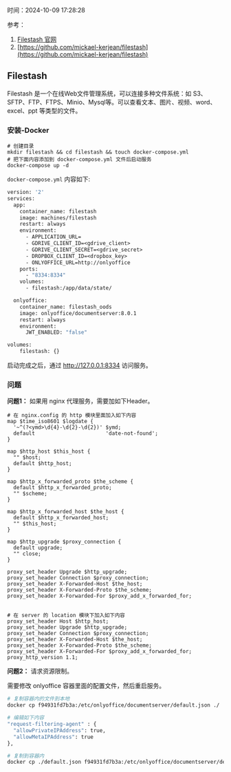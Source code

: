 时间：2024-10-09 17:28:28

参考：

1. [Filestash 官网](https://www.filestash.app/)
2. [https://github.com/mickael-kerjean/filestash](https://github.com/mickael-kerjean/filestash)



## Filestash

Filestash 是一个在线Web文件管理系统，可以连接多种文件系统：如 S3、SFTP、FTP、FTPS、Minio、Mysql等。可以查看文本、图片、视频、word、excel、ppt 等类型的文件。

### 安装-Docker

```shell
# 创建目录
mkdir filestash && cd filestash && touch docker-compose.yml
# 把下面内容添加到 docker-compose.yml 文件后启动服务
docker-compose up -d
```

`docker-compose.yml` 内容如下:

```dockerfile
version: '2'
services:
  app:
    container_name: filestash
    image: machines/filestash
    restart: always
    environment:
      - APPLICATION_URL=
      - GDRIVE_CLIENT_ID=<gdrive_client>
      - GDRIVE_CLIENT_SECRET=<gdrive_secret>
      - DROPBOX_CLIENT_ID=<dropbox_key>
      - ONLYOFFICE_URL=http://onlyoffice
    ports:
      - "8334:8334"
    volumes:
      - filestash:/app/data/state/

  onlyoffice:
    container_name: filestash_oods
    image: onlyoffice/documentserver:8.0.1
    restart: always
    environment:
      JWT_ENABLED: "false"

volumes:
    filestash: {}
```



启动完成之后，通过 http://127.0.0.1:8334 访问服务。

### 问题

**问题1：** 如果用 nginx 代理服务，需要加如下Header。

```nginx
# 在 nginx.config 的 http 模块里面加入如下内容
map $time_iso8601 $logdate {
  '~^(?<ymd>\d{4}-\d{2}-\d{2})' $ymd;
  default                       'date-not-found';
}

map $http_host $this_host {
  "" $host;
  default $http_host;
}

map $http_x_forwarded_proto $the_scheme {
  default $http_x_forwarded_proto;
  "" $scheme;
}

map $http_x_forwarded_host $the_host {
  default $http_x_forwarded_host;
  "" $this_host;
}

map $http_upgrade $proxy_connection {
  default upgrade;
  "" close;
}

proxy_set_header Upgrade $http_upgrade;
proxy_set_header Connection $proxy_connection;
proxy_set_header X-Forwarded-Host $the_host;
proxy_set_header X-Forwarded-Proto $the_scheme;
proxy_set_header X-Forwarded-For $proxy_add_x_forwarded_for;


# 在 server 的 location 模块下加入如下内容
proxy_set_header Host $http_host;
proxy_set_header Upgrade $http_upgrade;
proxy_set_header Connection $proxy_connection;
proxy_set_header X-Forwarded-Host $the_host;
proxy_set_header X-Forwarded-Proto $the_scheme;
proxy_set_header X-Forwarded-For $proxy_add_x_forwarded_for;
proxy_http_version 1.1;
```

**问题2：** 请求资源限制。

需要修改 onlyoffice 容器里面的配置文件，然后重启服务。

```dockerfile
# 复制容器内的文件到本地
docker cp f94931fd7b3a:/etc/onlyoffice/documentserver/default.json ./

# 编辑如下内容
"request-filtering-agent" : {
  "allowPrivateIPAddress": true,
  "allowMetaIPAddress": true
},

# 复制到容器内
docker cp ./default.json f94931fd7b3a:/etc/onlyoffice/documentserver/default.json
```





